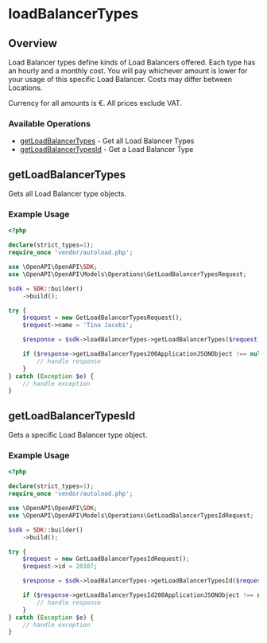 # loadBalancerTypes

## Overview

Load Balancer types define kinds of Load Balancers offered. Each type has an hourly and a monthly cost. You will pay whichever amount is lower for your usage of this specific Load Balancer. Costs may differ between Locations.

Currency for all amounts is €. All prices exclude VAT.


### Available Operations

* [getLoadBalancerTypes](#getloadbalancertypes) - Get all Load Balancer Types
* [getLoadBalancerTypesId](#getloadbalancertypesid) - Get a Load Balancer Type

## getLoadBalancerTypes

Gets all Load Balancer type objects.

### Example Usage

```php
<?php

declare(strict_types=1);
require_once 'vendor/autoload.php';

use \OpenAPI\OpenAPI\SDK;
use \OpenAPI\OpenAPI\Models\Operations\GetLoadBalancerTypesRequest;

$sdk = SDK::builder()
    ->build();

try {
    $request = new GetLoadBalancerTypesRequest();
    $request->name = 'Tina Jacobi';

    $response = $sdk->loadBalancerTypes->getLoadBalancerTypes($request);

    if ($response->getLoadBalancerTypes200ApplicationJSONObject !== null) {
        // handle response
    }
} catch (Exception $e) {
    // handle exception
}
```

## getLoadBalancerTypesId

Gets a specific Load Balancer type object.

### Example Usage

```php
<?php

declare(strict_types=1);
require_once 'vendor/autoload.php';

use \OpenAPI\OpenAPI\SDK;
use \OpenAPI\OpenAPI\Models\Operations\GetLoadBalancerTypesIdRequest;

$sdk = SDK::builder()
    ->build();

try {
    $request = new GetLoadBalancerTypesIdRequest();
    $request->id = 20107;

    $response = $sdk->loadBalancerTypes->getLoadBalancerTypesId($request);

    if ($response->getLoadBalancerTypesId200ApplicationJSONObject !== null) {
        // handle response
    }
} catch (Exception $e) {
    // handle exception
}
```
